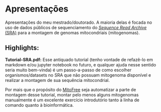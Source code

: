 # Apresentações
Apresentações do meu mestrado/doutorado. A maioria delas é focada no uso de dados públicos de sequenciamento do [*Sequence Read Archive* (SRA)](https://www.ncbi.nlm.nih.gov/sra/) para a montagem de genomas mitocondriais (mitogenomas).

## Highlights:

__Tutorial-SRA.pdf:__
Esse antiquado tutorial (tenho vontade de refazê-lo em markdown e/ou jupyter notebook no futuro, e qualquer ajuda nesse sentido seria muito bem-vinda) é um passo-a-passo de como escolher organismos/datasets no SRA que não possuam mitogenoma disponível e realizar a montagem de sua sequência mitocondrial.

Por mais que o propósito do [MitoFree](https://github.com/gavieira/mitofree) seja automatizar a parte de montagem desse tutorial, montar pelo menos alguns mitogenomas manualmente é um excelente exercício introdutório tanto à linha de comando quanto à bioinformática.
